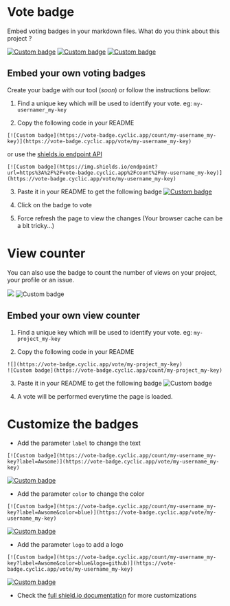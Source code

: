 # Vote badge

Embed voting badges in your markdown files.
What do you think about this project ?

[![Custom badge](https://vote-badge.cyclic.app/count/vote-badge-readme-usefull?label=Usefull)](https://vote-badge.cyclic.app/vote/vote-badge-readme-usefull)
[![Custom badge](https://vote-badge.cyclic.app/count/vote-badge-readme-blank?label=I%20don%27t%20care&color=yellow)](https://vote-badge.cyclic.app/vote/vote-badge-readme-blank)
[![Custom badge](https://vote-badge.cyclic.app/count/vote-badge-readme-useless?label=Useless&color=red)](https://vote-badge.cyclic.app/vote/vote-badge-readme-useless)

## Embed your own voting badges

Create your badge with our tool (_soon_) or follow the instructions bellow:

1. Find a unique key which will be used to identify your vote. eg: `my-usernamer_my-key`

2. Copy the following code in your README
```
[![Custom badge](https://vote-badge.cyclic.app/count/my-username_my-key)](https://vote-badge.cyclic.app/vote/my-username_my-key)
```
or use the [shields.io endpoint API](https://shields.io/endpoint)
```
[![Custom badge](https://img.shields.io/endpoint?url=https%3A%2F%2Fvote-badge.cyclic.app%2Fcount%2Fmy-username_my-key)](https://vote-badge.cyclic.app/vote/my-username_my-key)
```
3. Paste it in your README to get the following badge
[![Custom badge](https://vote-badge.cyclic.app/count/my-username_my-key)](https://vote-badge.cyclic.app/vote/my-username_my-key)

4. Click on the badge to vote

5. Force refresh the page to view the changes (Your browser cache can be a bit tricky...)

# View counter

You can also use the badge to count the number of views on your project, your profile or an issue.

![](https://vote-badge.cyclic.app/vote/vote-badge-readme-view)
![Custom badge](https://vote-badge.cyclic.app/count/vote-badge-readme-view?label=Views&color=blue)

## Embed your own view counter

1. Find a unique key which will be used to identify your vote. eg: `my-project_my-key`

2. Copy the following code in your README
```
![](https://vote-badge.cyclic.app/vote/my-project_my-key)
![Custom badge](https://vote-badge.cyclic.app/count/my-project_my-key)
```

3. Paste it in your README to get the following badge
![Custom badge](https://vote-badge.cyclic.app/count/my-project_my-key)

4. A vote will be performed everytime the page is loaded.

# Customize the badges

- Add the parameter `label` to change the text
```
[![Custom badge](https://vote-badge.cyclic.app/count/my-username_my-key?label=Awsome)](https://vote-badge.cyclic.app/vote/my-username_my-key)
```
[![Custom badge](https://vote-badge.cyclic.app/count/my-username_my-key?label=Awsome)](https://vote-badge.cyclic.app/vote/my-username_my-key)

- Add the parameter `color` to change the color
```
[![Custom badge](https://vote-badge.cyclic.app/count/my-username_my-key?label=Awsome&color=blue)](https://vote-badge.cyclic.app/vote/my-username_my-key)
```
[![Custom badge](https://vote-badge.cyclic.app/count/my-username_my-key?label=Awsome&color=blue)](https://vote-badge.cyclic.app/vote/my-username_my-key)

- Add the parameter `logo` to add a logo
```
[![Custom badge](https://vote-badge.cyclic.app/count/my-username_my-key?label=Awsome&color=blue&logo=github)](https://vote-badge.cyclic.app/vote/my-username_my-key)
```
[![Custom badge](https://vote-badge.cyclic.app/count/my-username_my-key?label=Awsome&color=blue&logo=github)](https://vote-badge.cyclic.app/vote/my-username_my-key)

- Check the [full shield.io documentation](https://shields.io) for more customizations
